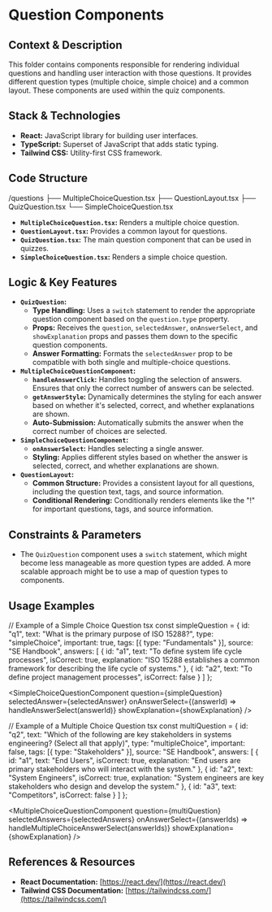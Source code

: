 # Question Components

## Context & Description

This folder contains components responsible for rendering individual questions and handling user interaction with those questions.  It provides different question types (multiple choice, simple choice) and a common layout.  These components are used within the quiz components.

## Stack & Technologies

-   **React:** JavaScript library for building user interfaces.
-   **TypeScript:** Superset of JavaScript that adds static typing.
-   **Tailwind CSS:** Utility-first CSS framework.

## Code Structure
/questions
├── MultipleChoiceQuestion.tsx
├── QuestionLayout.tsx
├── QuizQuestion.tsx
└── SimpleChoiceQuestion.tsx

-   **`MultipleChoiceQuestion.tsx`:**  Renders a multiple choice question.
-   **`QuestionLayout.tsx`:**  Provides a common layout for questions.
-   **`QuizQuestion.tsx`:**  The main question component that can be used in quizzes.
-   **`SimpleChoiceQuestion.tsx`:**  Renders a simple choice question.
## Logic & Key Features

-   **`QuizQuestion`:**
    -   **Type Handling:** Uses a `switch` statement to render the appropriate question component based on the `question.type` property.
    -   **Props:**  Receives the `question`, `selectedAnswer`, `onAnswerSelect`, and `showExplanation` props and passes them down to the specific question components.
    -   **Answer Formatting:** Formats the `selectedAnswer` prop to be compatible with both single and multiple-choice questions.
-   **`MultipleChoiceQuestionComponent`:**
    -   **`handleAnswerClick`:**  Handles toggling the selection of answers.  Ensures that only the correct number of answers can be selected.
    -   **`getAnswerStyle`:**  Dynamically determines the styling for each answer based on whether it's selected, correct, and whether explanations are shown.
    -   **Auto-Submission:**  Automatically submits the answer when the correct number of choices are selected.
-   **`SimpleChoiceQuestionComponent`:**
    -   **`onAnswerSelect`:**  Handles selecting a single answer.
    -   **Styling:**  Applies different styles based on whether the answer is selected, correct, and whether explanations are shown.
-   **`QuestionLayout`:**
    -   **Common Structure:**  Provides a consistent layout for all questions, including the question text, tags, and source information.
    -   **Conditional Rendering:**  Conditionally renders elements like the "!" for important questions, tags, and source information.

## Constraints & Parameters

-   The `QuizQuestion` component uses a `switch` statement, which might become less manageable as more question types are added.  A more scalable approach might be to use a map of question types to components.

## Usage Examples

// Example of a Simple Choice Question
tsx
const simpleQuestion = {
  id: "q1",
  text: "What is the primary purpose of ISO 15288?",
  type: "simpleChoice",
  important: true,
  tags: [{ type: "Fundamentals" }],
  source: "SE Handbook",
  answers: [
    {
      id: "a1",
      text: "To define system life cycle processes",
      isCorrect: true,
      explanation: "ISO 15288 establishes a common framework for describing the life cycle of systems."
    },
    {
      id: "a2", 
      text: "To define project management processes",
      isCorrect: false
    }
  ]
};

<SimpleChoiceQuestionComponent
  question={simpleQuestion}
  selectedAnswer={selectedAnswer}
  onAnswerSelect={(answerId) => handleAnswerSelect(answerId)}
  showExplanation={showExplanation}
/>

// Example of a Multiple Choice Question
tsx
const multiQuestion = {
  id: "q2",
  text: "Which of the following are key stakeholders in systems engineering? (Select all that apply)",
  type: "multipleChoice",
  important: false,
  tags: [{ type: "Stakeholders" }],
  source: "SE Handbook",
  answers: [
    {
      id: "a1",
      text: "End Users",
      isCorrect: true,
      explanation: "End users are primary stakeholders who will interact with the system."
    },
    {
      id: "a2",
      text: "System Engineers",
      isCorrect: true,
      explanation: "System engineers are key stakeholders who design and develop the system."
    },
    {
      id: "a3",
      text: "Competitors",
      isCorrect: false
    }
  ]
};

<MultipleChoiceQuestionComponent
  question={multiQuestion}
  selectedAnswers={selectedAnswers}
  onAnswerSelect={(answerIds) => handleMultipleChoiceAnswerSelect(answerIds)}
  showExplanation={showExplanation}
/>


## References & Resources

-   **React Documentation:** [https://react.dev/](https://react.dev/)
-   **Tailwind CSS Documentation:** [https://tailwindcss.com/](https://tailwindcss.com/)